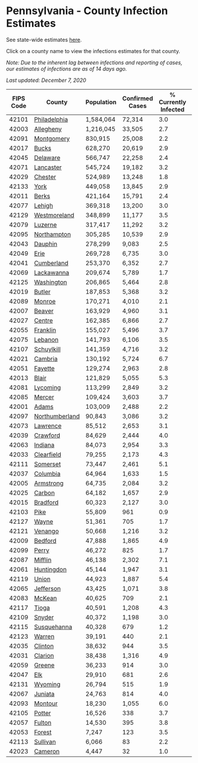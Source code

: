 # Pennsylvania - County Infection Estimates

See state-wide estimates [here](/infections/us-pa).

Click on a county name to view the infections estimates for that county.

*Note: Due to the inherent lag between infections and reporting of cases, our estimates of infections are as of 14 days ago.*

*Last updated: December 7, 2020*

|   FIPS Code |                           County |   Population |   Confirmed Cases |   % Currently Infected |   % Total Infected |
|-------------|----------------------------------|--------------|-------------------|------------------------|--------------------|
|       42101 |     [Philadelphia](philadelphia) |    1,584,064 |            72,314 |                    3.0 |               19.8 |
|       42003 |           [Allegheny](allegheny) |    1,216,045 |            33,505 |                    2.7 |                9.0 |
|       42091 |         [Montgomery](montgomery) |      830,915 |            25,008 |                    2.2 |               12.3 |
|       42017 |                   [Bucks](bucks) |      628,270 |            20,619 |                    2.9 |               12.9 |
|       42045 |             [Delaware](delaware) |      566,747 |            22,258 |                    2.4 |               16.3 |
|       42071 |           [Lancaster](lancaster) |      545,724 |            19,182 |                    3.2 |               12.8 |
|       42029 |               [Chester](chester) |      524,989 |            13,248 |                    1.8 |                9.7 |
|       42133 |                     [York](york) |      449,058 |            13,845 |                    2.9 |                9.9 |
|       42011 |                   [Berks](berks) |      421,164 |            15,791 |                    2.4 |               15.1 |
|       42077 |                 [Lehigh](lehigh) |      369,318 |            13,200 |                    3.0 |               15.1 |
|       42129 |     [Westmoreland](westmoreland) |      348,899 |            11,177 |                    3.5 |               10.1 |
|       42079 |               [Luzerne](luzerne) |      317,417 |            11,292 |                    3.2 |               14.5 |
|       42095 |       [Northampton](northampton) |      305,285 |            10,539 |                    2.9 |               14.3 |
|       42043 |               [Dauphin](dauphin) |      278,299 |             9,083 |                    2.5 |               11.4 |
|       42049 |                     [Erie](erie) |      269,728 |             6,735 |                    3.0 |                7.8 |
|       42041 |         [Cumberland](cumberland) |      253,370 |             6,352 |                    2.7 |                8.3 |
|       42069 |         [Lackawanna](lackawanna) |      209,674 |             5,789 |                    1.7 |               11.1 |
|       42125 |         [Washington](washington) |      206,865 |             5,464 |                    2.8 |                8.3 |
|       42019 |                 [Butler](butler) |      187,853 |             5,368 |                    3.2 |                9.2 |
|       42089 |                 [Monroe](monroe) |      170,271 |             4,010 |                    2.1 |               10.6 |
|       42007 |                 [Beaver](beaver) |      163,929 |             4,960 |                    3.1 |               10.4 |
|       42027 |                 [Centre](centre) |      162,385 |             6,866 |                    2.7 |               13.1 |
|       42055 |             [Franklin](franklin) |      155,027 |             5,496 |                    3.7 |               12.2 |
|       42075 |               [Lebanon](lebanon) |      141,793 |             6,106 |                    3.5 |               15.9 |
|       42107 |         [Schuylkill](schuylkill) |      141,359 |             4,716 |                    3.2 |               11.8 |
|       42021 |               [Cambria](cambria) |      130,192 |             5,724 |                    6.7 |               13.3 |
|       42051 |               [Fayette](fayette) |      129,274 |             2,963 |                    2.8 |                6.9 |
|       42013 |                   [Blair](blair) |      121,829 |             5,055 |                    5.3 |               12.8 |
|       42081 |             [Lycoming](lycoming) |      113,299 |             2,849 |                    3.2 |                7.8 |
|       42085 |                 [Mercer](mercer) |      109,424 |             3,603 |                    3.7 |               10.2 |
|       42001 |                   [Adams](adams) |      103,009 |             2,488 |                    2.2 |                7.9 |
|       42097 | [Northumberland](northumberland) |       90,843 |             3,086 |                    3.2 |               11.0 |
|       42073 |             [Lawrence](lawrence) |       85,512 |             2,653 |                    3.1 |                9.8 |
|       42039 |             [Crawford](crawford) |       84,629 |             2,444 |                    4.0 |                8.9 |
|       42063 |               [Indiana](indiana) |       84,073 |             2,954 |                    3.3 |               11.1 |
|       42033 |         [Clearfield](clearfield) |       79,255 |             2,173 |                    4.3 |                8.5 |
|       42111 |             [Somerset](somerset) |       73,447 |             2,461 |                    5.1 |               10.1 |
|       42037 |             [Columbia](columbia) |       64,964 |             1,633 |                    1.5 |               10.0 |
|       42005 |           [Armstrong](armstrong) |       64,735 |             2,084 |                    3.2 |               10.2 |
|       42025 |                 [Carbon](carbon) |       64,182 |             1,657 |                    2.9 |                9.2 |
|       42015 |             [Bradford](bradford) |       60,323 |             2,127 |                    3.0 |               11.1 |
|       42103 |                     [Pike](pike) |       55,809 |               961 |                    0.9 |                8.9 |
|       42127 |                   [Wayne](wayne) |       51,361 |               705 |                    1.7 |                5.1 |
|       42121 |               [Venango](venango) |       50,668 |             1,216 |                    3.2 |                7.3 |
|       42009 |               [Bedford](bedford) |       47,888 |             1,865 |                    4.9 |               12.2 |
|       42099 |                   [Perry](perry) |       46,272 |               825 |                    1.7 |                5.7 |
|       42087 |               [Mifflin](mifflin) |       46,138 |             2,302 |                    7.1 |               15.1 |
|       42061 |         [Huntingdon](huntingdon) |       45,144 |             1,947 |                    3.1 |               14.5 |
|       42119 |                   [Union](union) |       44,923 |             1,887 |                    5.4 |               13.7 |
|       42065 |           [Jefferson](jefferson) |       43,425 |             1,071 |                    3.8 |                7.4 |
|       42083 |                 [McKean](mckean) |       40,625 |               709 |                    2.1 |                4.7 |
|       42117 |                   [Tioga](tioga) |       40,591 |             1,208 |                    4.3 |                9.5 |
|       42109 |                 [Snyder](snyder) |       40,372 |             1,198 |                    3.0 |                9.5 |
|       42115 |       [Susquehanna](susquehanna) |       40,328 |               679 |                    1.2 |                6.4 |
|       42123 |                 [Warren](warren) |       39,191 |               440 |                    2.1 |                3.2 |
|       42035 |               [Clinton](clinton) |       38,632 |               944 |                    3.5 |                7.7 |
|       42031 |               [Clarion](clarion) |       38,438 |             1,316 |                    4.9 |               10.1 |
|       42059 |                 [Greene](greene) |       36,233 |               914 |                    3.0 |                7.9 |
|       42047 |                       [Elk](elk) |       29,910 |               681 |                    2.6 |                6.8 |
|       42131 |               [Wyoming](wyoming) |       26,794 |               515 |                    1.9 |                6.6 |
|       42067 |               [Juniata](juniata) |       24,763 |               814 |                    4.0 |               12.2 |
|       42093 |               [Montour](montour) |       18,230 |             1,055 |                    6.0 |               14.1 |
|       42105 |                 [Potter](potter) |       16,526 |               338 |                    3.7 |                6.2 |
|       42057 |                 [Fulton](fulton) |       14,530 |               395 |                    3.8 |                8.1 |
|       42053 |                 [Forest](forest) |        7,247 |               123 |                    3.5 |                5.7 |
|       42113 |             [Sullivan](sullivan) |        6,066 |                83 |                    2.2 |                4.4 |
|       42023 |               [Cameron](cameron) |        4,447 |                32 |                    1.0 |                2.5 |